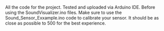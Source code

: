 All the code for the project. Tested and uploaded via Arduino IDE. Before using the SoundVisualizer.ino files. Make sure to use the Sound_Sensor_Exxample.ino code to calibrate your sensor. It should be as close as possible to 500 for the best experience.
